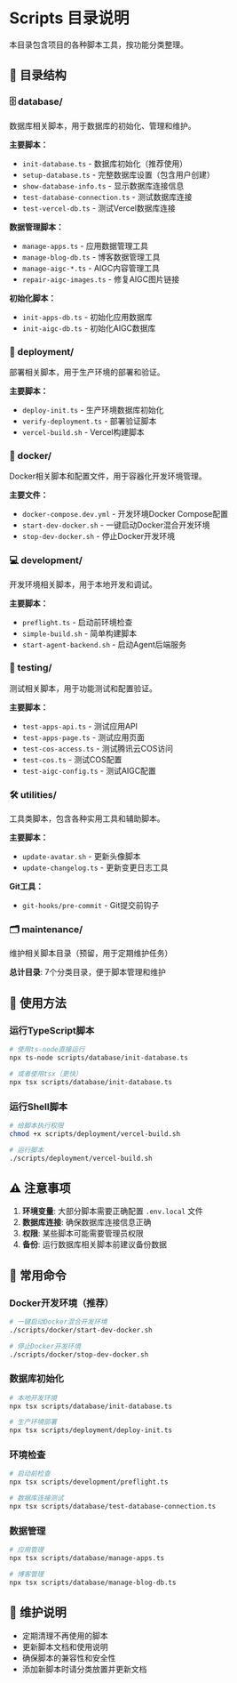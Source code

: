 # Scripts 目录说明

本目录包含项目的各种脚本工具，按功能分类整理。

## 📁 目录结构

### 🗄️ database/
数据库相关脚本，用于数据库的初始化、管理和维护。

**主要脚本：**
- `init-database.ts` - 数据库初始化（推荐使用）
- `setup-database.ts` - 完整数据库设置（包含用户创建）
- `show-database-info.ts` - 显示数据库连接信息
- `test-database-connection.ts` - 测试数据库连接
- `test-vercel-db.ts` - 测试Vercel数据库连接

**数据管理脚本：**
- `manage-apps.ts` - 应用数据管理工具
- `manage-blog-db.ts` - 博客数据管理工具
- `manage-aigc-*.ts` - AIGC内容管理工具
- `repair-aigc-images.ts` - 修复AIGC图片链接

**初始化脚本：**
- `init-apps-db.ts` - 初始化应用数据库
- `init-aigc-db.ts` - 初始化AIGC数据库

### 🚀 deployment/
部署相关脚本，用于生产环境的部署和验证。

**主要脚本：**
- `deploy-init.ts` - 生产环境数据库初始化
- `verify-deployment.ts` - 部署验证脚本
- `vercel-build.sh` - Vercel构建脚本

### 🐳 docker/
Docker相关脚本和配置文件，用于容器化开发环境管理。

**主要文件：**
- `docker-compose.dev.yml` - 开发环境Docker Compose配置
- `start-dev-docker.sh` - 一键启动Docker混合开发环境
- `stop-dev-docker.sh` - 停止Docker开发环境

### 💻 development/
开发环境相关脚本，用于本地开发和调试。

**主要脚本：**
- `preflight.ts` - 启动前环境检查
- `simple-build.sh` - 简单构建脚本
- `start-agent-backend.sh` - 启动Agent后端服务

### 🧪 testing/
测试相关脚本，用于功能测试和配置验证。

**主要脚本：**
- `test-apps-api.ts` - 测试应用API
- `test-apps-page.ts` - 测试应用页面
- `test-cos-access.ts` - 测试腾讯云COS访问
- `test-cos.ts` - 测试COS配置
- `test-aigc-config.ts` - 测试AIGC配置

### 🛠️ utilities/
工具类脚本，包含各种实用工具和辅助脚本。

**主要脚本：**
- `update-avatar.sh` - 更新头像脚本
- `update-changelog.ts` - 更新变更日志工具

**Git工具：**
- `git-hooks/pre-commit` - Git提交前钩子

### 🗂️ maintenance/
维护相关脚本目录（预留，用于定期维护任务）

**总计目录**: 7个分类目录，便于脚本管理和维护

## 🚀 使用方法

### 运行TypeScript脚本
```bash
# 使用ts-node直接运行
npx ts-node scripts/database/init-database.ts

# 或者使用tsx（更快）
npx tsx scripts/database/init-database.ts
```

### 运行Shell脚本
```bash
# 给脚本执行权限
chmod +x scripts/deployment/vercel-build.sh

# 运行脚本
./scripts/deployment/vercel-build.sh
```

## ⚠️ 注意事项

1. **环境变量**: 大部分脚本需要正确配置 `.env.local` 文件
2. **数据库连接**: 确保数据库连接信息正确
3. **权限**: 某些脚本可能需要管理员权限
4. **备份**: 运行数据库相关脚本前建议备份数据

## 🔧 常用命令

### Docker开发环境（推荐）
```bash
# 一键启动Docker混合开发环境
./scripts/docker/start-dev-docker.sh

# 停止Docker开发环境
./scripts/docker/stop-dev-docker.sh
```

### 数据库初始化
```bash
# 本地开发环境
npx tsx scripts/database/init-database.ts

# 生产环境部署
npx tsx scripts/deployment/deploy-init.ts
```

### 环境检查
```bash
# 启动前检查
npx tsx scripts/development/preflight.ts

# 数据库连接测试
npx tsx scripts/database/test-database-connection.ts
```

### 数据管理
```bash
# 应用管理
npx tsx scripts/database/manage-apps.ts

# 博客管理
npx tsx scripts/database/manage-blog-db.ts
```

## 📝 维护说明

- 定期清理不再使用的脚本
- 更新脚本文档和使用说明
- 确保脚本的兼容性和安全性
- 添加新脚本时请分类放置并更新文档

